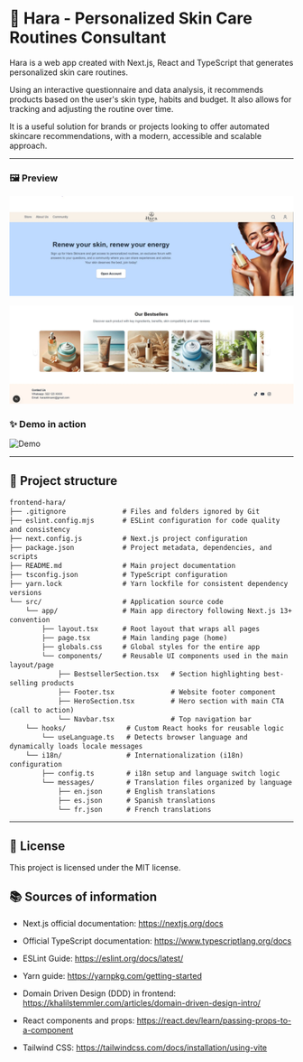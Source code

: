 
# 🌟 Hara - Personalized Skin Care Routines Consultant

Hara is a web app created with Next.js, React and TypeScript that generates personalized skin care routines.

Using an interactive questionnaire and data analysis, it recommends products based on the user's skin type, habits and budget. It also allows for tracking and adjusting the routine over time.

It is a useful solution for brands or projects looking to offer automated skincare recommendations, with a modern, accessible and scalable approach.

---

### 🖼️ Preview

![demo1](./assets/demo1.JPG)

![demo2](./assets/demo2.JPG)

### ✨ Demo in action

![Demo](./assets/demo.gif)

---

## 📂 Project structure
```
frontend-hara/
├── .gitignore              # Files and folders ignored by Git
├── eslint.config.mjs       # ESLint configuration for code quality and consistency
├── next.config.js          # Next.js project configuration
├── package.json            # Project metadata, dependencies, and scripts
├── README.md               # Main project documentation
├── tsconfig.json           # TypeScript configuration
├── yarn.lock               # Yarn lockfile for consistent dependency versions
└── src/                    # Application source code
    └── app/                # Main app directory following Next.js 13+ convention
        ├── layout.tsx      # Root layout that wraps all pages
        ├── page.tsx        # Main landing page (home)
        ├── globals.css     # Global styles for the entire app
        └── components/     # Reusable UI components used in the main layout/page
            ├── BestsellerSection.tsx   # Section highlighting best-selling products
            ├── Footer.tsx              # Website footer component
            ├── HeroSection.tsx         # Hero section with main CTA (call to action)
            └── Navbar.tsx              # Top navigation bar
    └── hooks/               # Custom React hooks for reusable logic
        └── useLanguage.ts   # Detects browser language and dynamically loads locale messages
    └── i18n/                # Internationalization (i18n) configuration
        ├── config.ts        # i18n setup and language switch logic
        └── messages/        # Translation files organized by language
            ├── en.json      # English translations
            ├── es.json      # Spanish translations
            └── fr.json      # French translations
```
---

## 📄 License

This project is licensed under the MIT license.

## 📚 Sources of information

* Next.js official documentation: https://nextjs.org/docs

* Official TypeScript documentation: https://www.typescriptlang.org/docs

* ESLint Guide: https://eslint.org/docs/latest/

* Yarn guide: https://yarnpkg.com/getting-started

* Domain Driven Design (DDD) in frontend: https://khalilstemmler.com/articles/domain-driven-design-intro/

* React components and props: https://react.dev/learn/passing-props-to-a-component

* Tailwind CSS: https://tailwindcss.com/docs/installation/using-vite

